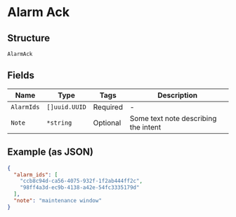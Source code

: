 
# Alarm Ack

## Structure

`AlarmAck`

## Fields

| Name | Type | Tags | Description |
|  --- | --- | --- | --- |
| `AlarmIds` | `[]uuid.UUID` | Required | - |
| `Note` | `*string` | Optional | Some text note describing the intent |

## Example (as JSON)

```json
{
  "alarm_ids": [
    "ccb8c94d-ca56-4075-932f-1f2ab444ff2c",
    "98ff4a3d-ec9b-4138-a42e-54fc3335179d"
  ],
  "note": "maintenance window"
}
```

